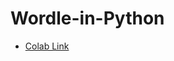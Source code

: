 # Wordle-in-Python
* [Colab Link](https://colab.research.google.com/drive/16DuqbJycrHWkTDpE-l0v1GfZPumHyWP3?usp=sharing)
